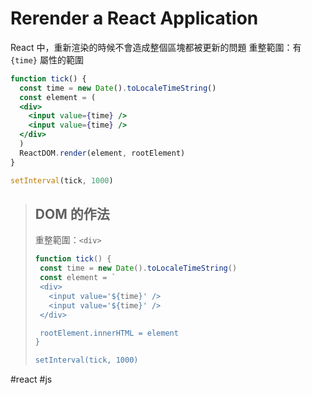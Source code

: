 # Rerender a React Application
React 中，重新渲染的時候不會造成整個區塊都被更新的問題
重整範圍：有 `{time}` 屬性的範圍

```jsx
function tick() {
  const time = new Date().toLocaleTimeString()
  const element = (
  <div>
    <input value={time} />
    <input value={time} />
  </div>
  )
  ReactDOM.render(element, rootElement)
}

setInterval(tick, 1000)
```

>## DOM 的作法
>重整範圍：`<div>`
>```jsx
>function tick() {
>  const time = new Date().toLocaleTimeString()
>  const element = `
>  <div>
>    <input value='${time}' />
>    <input value='${time}' />
>  </div>
>
>  rootElement.innerHTML = element
>}
>
>setInterval(tick, 1000)
>```

#react #js